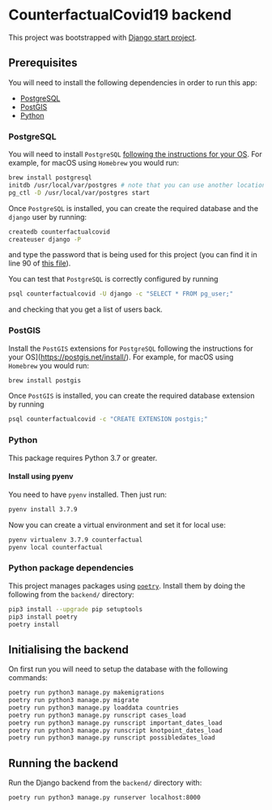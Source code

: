 # CounterfactualCovid19 backend

This project was bootstrapped with [Django start project](https://docs.djangoproject.com/en/3.1/ref/django-admin/#startproject).

## Prerequisites

You will need to install the following dependencies in order to run this app:

- [PostgreSQL](#postgresql)
- [PostGIS](#postgis)
- [Python](#python)

### PostgreSQL

You will need to install `PostgreSQL` [following the instructions for your OS](https://www.postgresql.org/download/). For example, for macOS using `Homebrew` you would run:

```bash
brew install postgresql
initdb /usr/local/var/postgres # note that you can use another location if preferred
pg_ctl -D /usr/local/var/postgres start
```

Once `PostgreSQL` is installed, you can create the required database and the `django` user by running:

```bash
createdb counterfactualcovid
createuser django -P
```

and type the password that is being used for this project (you can find it in line 90 of [this file](/backend/settings/common.py)).

You can test that `PostgreSQL` is correctly configured by running

```bash
psql counterfactualcovid -U django -c "SELECT * FROM pg_user;"
```

and checking that you get a list of users back.

### PostGIS

Install the `PostGIS` extensions for `PostgreSQL` following the instructions for your OS](https://postgis.net/install/). For example, for macOS using `Homebrew` you would run:

```bash
brew install postgis
```

Once `PostGIS` is installed, you can create the required database extension by running

```bash
psql counterfactualcovid -c "CREATE EXTENSION postgis;"
```

### Python

This package requires Python 3.7 or greater.

#### Install using pyenv

You need to have `pyenv` installed. Then just run:

```bash
pyenv install 3.7.9
```

Now you can create a virtual environment and set it for local use:

```bash
pyenv virtualenv 3.7.9 counterfactual
pyenv local counterfactual
```

### Python package dependencies

This project manages packages using [`poetry`](https://python-poetry.org/). Install them by doing the following from the `backend/` directory:

```bash
pip3 install --upgrade pip setuptools
pip3 install poetry
poetry install
```

## Initialising the backend

On first run you will need to setup the database with the following commands:

```bash
poetry run python3 manage.py makemigrations
poetry run python3 manage.py migrate
poetry run python3 manage.py loaddata countries
poetry run python3 manage.py runscript cases_load
poetry run python3 manage.py runscript important_dates_load
poetry run python3 manage.py runscript knotpoint_dates_load
poetry run python3 manage.py runscript possibledates_load
```

## Running the backend

Run the Django backend from the `backend/` directory with:

```bash
poetry run python3 manage.py runserver localhost:8000
```

